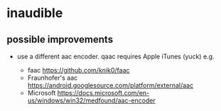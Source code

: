 # inaudible


## possible improvements

* use a different aac encoder.  qaac requires Apple iTunes (yuck)
  e.g. 

  * faac https://github.com/knik0/faac
  * Fraunhofer's aac https://android.googlesource.com/platform/external/aac
  * Microsoft https://docs.microsoft.com/en-us/windows/win32/medfound/aac-encoder